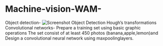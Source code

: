 # Machine-vision-WAM-
 Object detection- ![Screenshot Object Detection ](https://user-images.githubusercontent.com/61892303/171143948-4d1f479f-0828-4d62-8284-2a606c2fee3e.png)
 Hough’s transformations
 Convolutional networks- Prepare a training set using basic graphic operations The set consist of at least 450 photos (banana,apple,lemon)and Design a convolutional neural network using maxpoolinglayers. 

